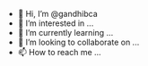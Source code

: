 - 👋 Hi, I’m @gandhibca
- 👀 I’m interested in ...
- 🌱 I’m currently learning ...
- 💞️ I’m looking to collaborate on ...
- 📫 How to reach me ...

<!---
gandhibca/gandhibca is a ✨ special ✨ repository because its `README.md` (this file) appears on your GitHub profile.
You can click the Preview link to take a look at your changes.
--->
